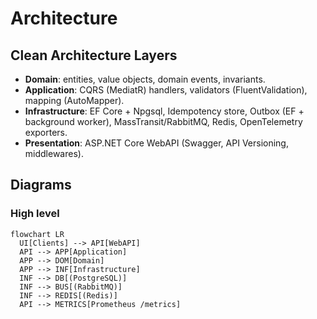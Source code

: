 # Architecture

## Clean Architecture Layers
- **Domain**: entities, value objects, domain events, invariants.
- **Application**: CQRS (MediatR) handlers, validators (FluentValidation), mapping (AutoMapper).
- **Infrastructure**: EF Core + Npgsql, Idempotency store, Outbox (EF + background worker), MassTransit/RabbitMQ, Redis, OpenTelemetry exporters.
- **Presentation**: ASP.NET Core WebAPI (Swagger, API Versioning, middlewares).

## Diagrams

### High level
```mermaid
flowchart LR
  UI[Clients] --> API[WebAPI]
  API --> APP[Application]
  APP --> DOM[Domain]
  APP --> INF[Infrastructure]
  INF --> DB[(PostgreSQL)]
  INF --> BUS[(RabbitMQ)]
  INF --> REDIS[(Redis)]
  API --> METRICS[Prometheus /metrics]
```
